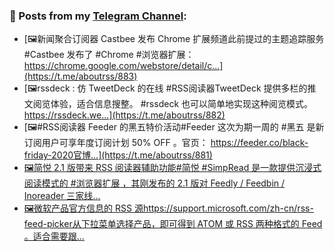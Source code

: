 ### 📰 Posts from my [Telegram Channel](https://t.me/s/aboutrss):
<!-- BLOG-POST-LIST:START -->
- [🖼新闻聚合订阅器 Castbee 发布 Chrome 扩展频道此前提过的主题追踪服务 #Castbee 发布了 #Chrome #浏览器扩展：https://chrome.google.com/webstore/detail/c...](https://t.me/aboutrss/883)
- [🖼rssdeck : 仿 TweetDeck 的在线 #RSS阅读器TweetDeck 提供多栏的推文阅览体验，适合信息搜整。 #rssdeck 也可以简单地实现这种阅览模式。https://rssdeck.we...](https://t.me/aboutrss/882)
- [🖼#RSS阅读器 Feeder 的黑五特价活动#Feeder 这次为期一周的 #黑五 是新订阅用户可享年度订阅计划 50% OFF 。官页： https://feeder.co/black-friday-2020官博...](https://t.me/aboutrss/881)
- [🖼简悦 2.1 版带来 RSS 阅读器辅助功能#简悦 #SimpRead 是一款提供沉浸式阅读模式的 #浏览器扩展 ，其刚发布的 2.1 版对 Feedly / Feedbin / Inoreader 三家线...](https://t.me/aboutrss/880)
- [🖼微软产品官方信息的 RSS 源https://support.microsoft.com/zh-cn/rss-feed-picker从下拉菜单选择产品，即可得到 ATOM 或 RSS 两种格式的 Feed 。适合需要跟...](https://t.me/aboutrss/879)
<!-- BLOG-POST-LIST:END -->

<!--
**AboutRSS/AboutRSS** is a ✨ _special_ ✨ repository because its `README.md` (this file) appears on your GitHub profile.

Here are some ideas to get you started:

- 🔭 I’m currently working on ...
- 🌱 I’m currently learning ...
- 👯 I’m looking to collaborate on ...
- 🤔 I’m looking for help with ...
- 💬 Ask me about ...
- 📫 How to reach me: ...
- 😄 Pronouns: ...
- ⚡ Fun fact: ...
-->
